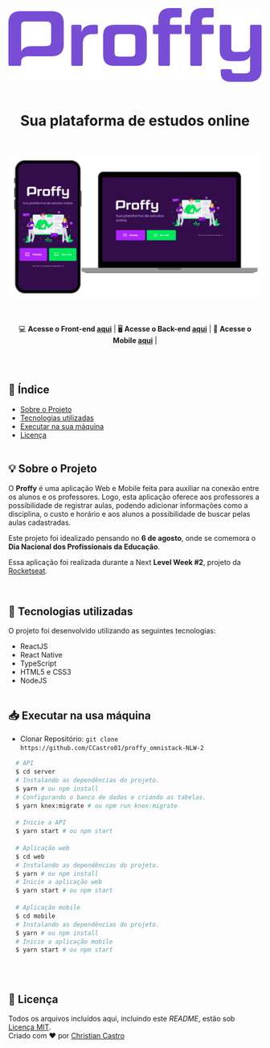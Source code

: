 <p align="center">
  <img src="./mobile/src/assets/images/logo2.svg"/>
  <br><br>
</p>

<h1 align="center">Sua plataforma de estudos online</h1> 
<div align="center">
<br><br>
<div>
  <img src="./mobile/src/assets/images/Group.png"/>
</div>
<br><br>

💻 **Acesse o Front-end [aqui](https://github.com/CCastro01/proffy_omnistack-NLW-2/tree/master/web)** | 
🖥 **Acesse o Back-end [aqui](https://github.com/CCastro01/proffy_omnistack-NLW-2/tree/master/server)** | 
📱 **Acesse o Mobile [aqui](https://github.com/CCastro01/proffy_omnistack-NLW-2/tree/master/mobile)** |
</div>
<br><br>


## 📑 Índice

- [Sobre o Projeto](#-sobre-o-projeto)
- [Tecnologias utilizadas](#-tecnologias-utilizadas)
- [Executar na sua máquina](#Executar-na-sua-máquina)
- [Licença](#-licença)
<br><br>
## 💡 Sobre o Projeto

O **Proffy** é uma aplicação Web e Mobile feita para auxiliar na conexão entre os alunos e os professores. Logo, esta aplicação oferece aos professores a possibilidade de registrar aulas, podendo adicionar informações como a disciplina, o custo e horário e aos alunos a possibilidade de buscar pelas aulas cadastradas.
  
Este projeto foi idealizado pensando no **6 de agosto**, onde se comemora o **Dia Nacional dos Profissionais da Educação**.
  
Essa aplicação foi realizada durante a Next **Level Week #2**, projeto da [Rocketseat](https://rocketseat.com.br/).

<br>

## 🚀 Tecnologias utilizadas

O projeto foi desenvolvido utilizando as seguintes tecnologias:

- ReactJS
- React Native
- TypeScript
- HTML5 e CSS3
- NodeJS
<br><br>


## 📥 Executar na usa máquina

- Clonar Repositório: `git clone https://github.com/CCastro01/proffy_omnistack-NLW-2`

```sh
  # API
  $ cd server
  # Instalando as dependências do projeto.
  $ yarn # ou npm install
  # Configurando o banco de dados e criando as tabelas.
  $ yarn knex:migrate # ou npm run knex:migrate

  # Inicie a API
  $ yarn start # ou npm start

  # Aplicação web
  $ cd web
  # Instalando as dependências do projeto.
  $ yarn # ou npm install
  # Inicie a aplicação web
  $ yarn start # ou npm start

  # Aplicação mobile
  $ cd mobile
  # Instalando as dependências do projeto.
  $ yarn # ou npm install
  # Inicie a aplicação mobile
  $ yarn start # ou npm start
```

<br><br>    
## 📕 Licença

Todos os arquivos incluídos aqui, incluindo este _README_, estão sob [Licença MIT](./LICENSE).<br>
Criado com ❤ por [Christian Castro](https://github.com/ccastro01)